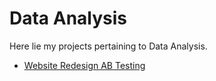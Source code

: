 # Data Analysis
Here lie my projects pertaining to Data Analysis.

- [Website Redesign AB Testing](https://github.com/fnurrahmadi/data-portfolio/tree/main/Data%20Analysis/Website%20Redesign%20AB%20Testing)